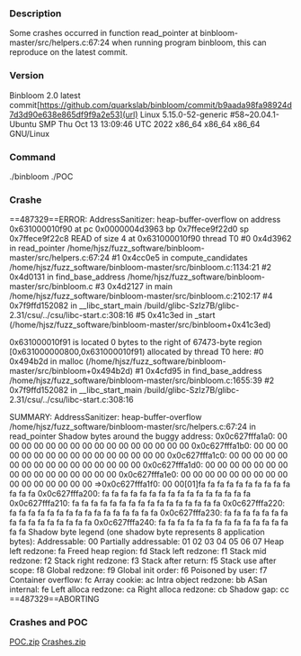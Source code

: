 ### Description
Some crashes occurred in function read_pointer at binbloom-master/src/helpers.c:67:24 when running program binbloom, this can reproduce on the latest commit.
### Version
Binbloom 2.0
latest commit[https://github.com/quarkslab/binbloom/commit/b9aada98fa98924d7d3d90e638e865df9f9a2e53](url)
Linux 5.15.0-52-generic #58~20.04.1-Ubuntu SMP Thu Oct 13 13:09:46 UTC 2022 x86_64 x86_64 x86_64 GNU/Linux
### Command
./binbloom ./POC
### Crashe
==487329==ERROR: AddressSanitizer: heap-buffer-overflow on address 0x631000010f90 at pc 0x0000004d3963 bp 0x7ffece9f22d0 sp 0x7ffece9f22c8
READ of size 4 at 0x631000010f90 thread T0
    #0 0x4d3962 in read_pointer /home/hjsz/fuzz_software/binbloom-master/src/helpers.c:67:24
    #1 0x4cc0e5 in compute_candidates /home/hjsz/fuzz_software/binbloom-master/src/binbloom.c:1134:21
    #2 0x4d0131 in find_base_address /home/hjsz/fuzz_software/binbloom-master/src/binbloom.c
    #3 0x4d2127 in main /home/hjsz/fuzz_software/binbloom-master/src/binbloom.c:2102:17
    #4 0x7f9ffd152082 in __libc_start_main /build/glibc-SzIz7B/glibc-2.31/csu/../csu/libc-start.c:308:16
    #5 0x41c3ed in _start (/home/hjsz/fuzz_software/binbloom-master/src/binbloom+0x41c3ed)

0x631000010f91 is located 0 bytes to the right of 67473-byte region [0x631000000800,0x631000010f91)
allocated by thread T0 here:
    #0 0x494b2d in malloc (/home/hjsz/fuzz_software/binbloom-master/src/binbloom+0x494b2d)
    #1 0x4cfd95 in find_base_address /home/hjsz/fuzz_software/binbloom-master/src/binbloom.c:1655:39
    #2 0x7f9ffd152082 in __libc_start_main /build/glibc-SzIz7B/glibc-2.31/csu/../csu/libc-start.c:308:16

SUMMARY: AddressSanitizer: heap-buffer-overflow /home/hjsz/fuzz_software/binbloom-master/src/helpers.c:67:24 in read_pointer
Shadow bytes around the buggy address:
  0x0c627fffa1a0: 00 00 00 00 00 00 00 00 00 00 00 00 00 00 00 00
  0x0c627fffa1b0: 00 00 00 00 00 00 00 00 00 00 00 00 00 00 00 00
  0x0c627fffa1c0: 00 00 00 00 00 00 00 00 00 00 00 00 00 00 00 00
  0x0c627fffa1d0: 00 00 00 00 00 00 00 00 00 00 00 00 00 00 00 00
  0x0c627fffa1e0: 00 00 00 00 00 00 00 00 00 00 00 00 00 00 00 00
=>0x0c627fffa1f0: 00 00[01]fa fa fa fa fa fa fa fa fa fa fa fa fa
  0x0c627fffa200: fa fa fa fa fa fa fa fa fa fa fa fa fa fa fa fa
  0x0c627fffa210: fa fa fa fa fa fa fa fa fa fa fa fa fa fa fa fa
  0x0c627fffa220: fa fa fa fa fa fa fa fa fa fa fa fa fa fa fa fa
  0x0c627fffa230: fa fa fa fa fa fa fa fa fa fa fa fa fa fa fa fa
  0x0c627fffa240: fa fa fa fa fa fa fa fa fa fa fa fa fa fa fa fa
Shadow byte legend (one shadow byte represents 8 application bytes):
  Addressable:           00
  Partially addressable: 01 02 03 04 05 06 07 
  Heap left redzone:       fa
  Freed heap region:       fd
  Stack left redzone:      f1
  Stack mid redzone:       f2
  Stack right redzone:     f3
  Stack after return:      f5
  Stack use after scope:   f8
  Global redzone:          f9
  Global init order:       f6
  Poisoned by user:        f7
  Container overflow:      fc
  Array cookie:            ac
  Intra object redzone:    bb
  ASan internal:           fe
  Left alloca redzone:     ca
  Right alloca redzone:    cb
  Shadow gap:              cc
==487329==ABORTING
### Crashes and POC
[POC.zip](https://github.com/quarkslab/binbloom/files/9915006/POC.zip)
[Crashes.zip](https://github.com/quarkslab/binbloom/files/9915011/Crashes.zip)